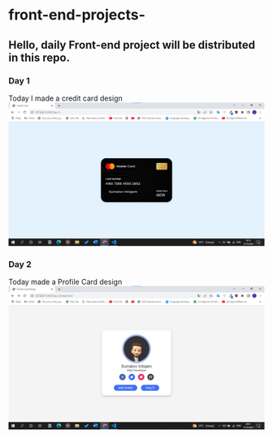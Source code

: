 # front-end-projects-
## Hello, daily Front-end project will be distributed in this repo.
 
 ### Day 1
 Today I made a credit card design 
 ![image](/Day-1/picture/Screenshot%202022-10-14%20161517.png)
 ### Day 2
 Today made a Profile Card design
 ![image](/Day-2/picture/Screenshot%202022-10-15%20204111.png)